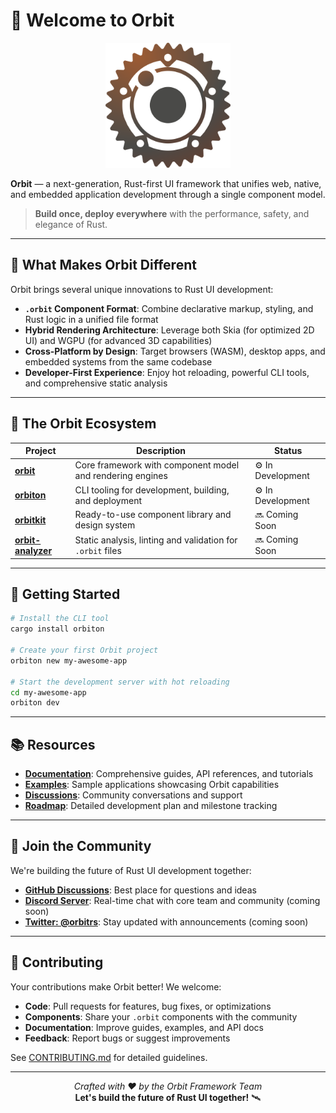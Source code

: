 # 🚀 Welcome to Orbit

<p align="center">
  <img src="assets/orbitrs.svg" alt="Orbit UI Framework" width="200">
</p>

**Orbit** — a next-generation, Rust-first UI framework that unifies web, native, and embedded application development through a single component model.

> **Build once, deploy everywhere** with the performance, safety, and elegance of Rust.

---

## 🔭 What Makes Orbit Different

Orbit brings several unique innovations to Rust UI development:

- **`.orbit` Component Format**: Combine declarative markup, styling, and Rust logic in a unified file format
- **Hybrid Rendering Architecture**: Leverage both Skia (for optimized 2D UI) and WGPU (for advanced 3D capabilities)
- **Cross-Platform by Design**: Target browsers (WASM), desktop apps, and embedded systems from the same codebase
- **Developer-First Experience**: Enjoy hot reloading, powerful CLI tools, and comprehensive static analysis

---

## 🧩 The Orbit Ecosystem

| Project | Description | Status |
|---------|-------------|--------|
| [**orbit**](https://github.com/orbitrs/orbit) | Core framework with component model and rendering engines | ⚙️ In Development |
| [**orbiton**](https://github.com/orbitrs/orbiton) | CLI tooling for development, building, and deployment | ⚙️ In Development |
| [**orbitkit**](https://github.com/orbitrs/orbitkit) | Ready-to-use component library and design system | 🔜 Coming Soon |
| [**orbit-analyzer**](https://github.com/orbitrs/orbit-analyzer) | Static analysis, linting and validation for `.orbit` files | 🔜 Coming Soon |

---

## 🚦 Getting Started

```bash
# Install the CLI tool
cargo install orbiton

# Create your first Orbit project
orbiton new my-awesome-app

# Start the development server with hot reloading
cd my-awesome-app
orbiton dev
```

---

## 📚 Resources

- **[Documentation](https://github.com/orbitrs/orbit/docs)**: Comprehensive guides, API references, and tutorials
- **[Examples](https://github.com/orbitrs/orbit/examples)**: Sample applications showcasing Orbit capabilities
- **[Discussions](https://github.com/orbitrs/orbit/discussions)**: Community conversations and support
- **[Roadmap](https://github.com/orbitrs/orbit/docs/roadmap)**: Detailed development plan and milestone tracking

---

## 🤝 Join the Community

We're building the future of Rust UI development together:

- **[GitHub Discussions](https://github.com/orbitrs/orbit/discussions)**: Best place for questions and ideas
- **[Discord Server](#)**: Real-time chat with core team and community (coming soon)
- **[Twitter: @orbitrs](https://twitter.com/orbitrs)**: Stay updated with announcements (coming soon)

---

## 👥 Contributing

Your contributions make Orbit better! We welcome:

- **Code**: Pull requests for features, bug fixes, or optimizations
- **Components**: Share your `.orbit` components with the community
- **Documentation**: Improve guides, examples, and API docs
- **Feedback**: Report bugs or suggest improvements

See [CONTRIBUTING.md](https://github.com/orbitrs/orbit/CONTRIBUTING.md) for detailed guidelines.

---

<p align="center">
  <em>Crafted with ❤️ by the Orbit Framework Team</em><br>
  <strong>Let's build the future of Rust UI together!</strong> 🛰️
</p>
